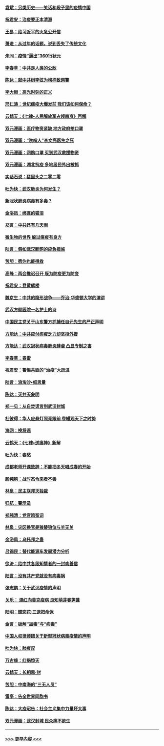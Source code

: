 #### [袁斌：另类历史——笑话和段子里的疫情中国](../pages/nsc993/n11889243.md?t=02240301) 
#### [祝君安：治疫要正本清源](../pages/nsc993/n11889085.md?t=02240301) 
#### [王易：给习近平的火急公开信](../pages/nsc993/n11888225.md?t=02240301) 
#### [萧进：从过年的话题，说到丢失了传统文化](../pages/nsc993/n11887732.md?t=02240301) 
#### [朱同：疫情“逼出”360行状元](../pages/nsc993/n11887678.md?t=02240301) 
#### [李春草：中共是人类的公敌](../pages/nsc993/n11887656.md?t=02240301) 
#### [陈达：就中共树李弦为榜样致网警](../pages/nsc993/n11887625.md?t=02240301) 
#### [李大眼：高光时刻的正义](../pages/nsc993/n11887585.md?t=02240301) 
#### [邢仁涛：世纪瘟疫大爆发前 我们该如何保命？](../pages/nsc993/n11887535.md?t=02240301) 
#### [云鹤天：《七律▪人民解放军占领南京》再解](../pages/nsc993/n11887524.md?t=02240301) 
#### [双元漫画：医疗物资紧缺 地方政府抢口罩](../pages/nsc993/n11884744.md?t=02240301) 
#### [双元漫画：“吹哨人”李文亮医生之死](../pages/nsc993/n11884705.md?t=02240301) 
#### [双元漫画：网购口罩 买到武汉救援物资](../pages/nsc993/n11884670.md?t=02240301) 
#### [双元漫画：湖北抗疫 多地居民外出被抓](../pages/nsc993/n11884643.md?t=02240301) 
#### [实话石说：猛回头之二零二零](../pages/nsc993/n11883968.md?t=02240301) 
#### [吐为快：武汉肺炎为何发生？](../pages/nsc993/n11882180.md?t=02240301) 
#### [新冠状肺炎病毒有多毒？](../pages/nsc993/n11881790.md?t=02240301) 
#### [金浴凤：绑匪的猫泪](../pages/nsc993/n11880664.md?t=02240301) 
#### [郑言：中共还有几天闹](../pages/nsc993/n11880645.md?t=02240301) 
#### [微生物的世界 躲过瘟疫有良方](../pages/nsc993/n11880492.md?t=02240301) 
#### [陆言：假如武汉断网的应急措施](../pages/nsc993/n11880619.md?t=02240301) 
#### [苦胆：愿你也能得救](../pages/nsc993/n11880601.md?t=02240301) 
#### [高峰：两会推迟召开  既为防疫更为防变](../pages/nsc993/n11879977.md?t=02240301) 
#### [祝君安：登黄鹤楼](../pages/nsc993/n11880583.md?t=02240301) 
#### [魏京生：中共的隐形战争——乔治‧华盛顿大学的演讲](../pages/nsc993/n11879765.md?t=02240301) 
#### [武汉方舱医院一名护士的诗](../pages/nsc993/n11878480.md?t=02240301) 
#### [中国民主党关于山东警方抓捕任自元先生的严正声明](../pages/nsc993/n11877506.md?t=02240301) 
#### [方能达：中共应付疠疫乏力却坚拒外援](../pages/nsc993/n11877497.md?t=02240301) 
#### [方能达：武汉冠状病毒肺炎肆虐 凸显专制之害](../pages/nsc993/n11877475.md?t=02240301) 
#### [李春草：春雷](../pages/nsc993/n11876287.md?t=02240301) 
#### [祝君安：警惕共匪的“治疫”大跃进](../pages/nsc993/n11876084.md?t=02240301) 
#### [陆言：浪淘沙•细思量](../pages/nsc993/n11876071.md?t=02240301) 
#### [陈达：灭共天象明](../pages/nsc993/n11876063.md?t=02240301) 
#### [郑一见：从自焚谎言到武汉封城](../pages/nsc993/n11875621.md?t=02240301) 
#### [杜彼得：华人应悬灯照亮跟前 卷幔观天下之时势](../pages/nsc993/n11874822.md?t=02240301) 
#### [海网：换将谣](../pages/nsc993/n11873712.md?t=02240301) 
#### [云鹤天：《七律▪送瘟神》新解](../pages/nsc993/n11873598.md?t=02240301) 
#### [吐为快：春愁](../pages/nsc993/n11872801.md?t=02240301) 
#### [成都老师开课致辞：不能把冬天唱成春的开始](../pages/nsc993/n11872653.md?t=02240301) 
#### [颜纯钩：战时态令来者不善](../pages/nsc993/n11872011.md?t=02240301) 
#### [林泉：民主联邦灭独裁](../pages/nsc993/n11870998.md?t=02240301) 
#### [归航：警示录](../pages/nsc993/n11870963.md?t=02240301) 
#### [郑纯清：党官鸣冤词](../pages/nsc993/n11870938.md?t=02240301) 
#### [林泉：灾区换官是狼替狼位与羊无关](../pages/nsc993/n11870896.md?t=02240301) 
#### [金浴凤：乌托邦之蛊](../pages/nsc993/n11870879.md?t=02240301) 
#### [吕锡民：替代能源车发展潜力分析](../pages/nsc993/n11870656.md?t=02240301) 
#### [徐济：给中共各级知情者的一封劝善信](../pages/nsc993/n11868561.md?t=02240301) 
#### [陆言：没有共产党就没有病毒祸](../pages/nsc993/n11868232.md?t=02240301) 
#### [张志鹏：关于武汉疫情的声明](../pages/nsc993/n11867182.md?t=02240301) 
#### [关乐： 漂红向善克疫病 良知萌芽春笋蓬](../pages/nsc993/n11865710.md?t=02240301) 
#### [陆明：蝶恋花‧三退把命保](../pages/nsc993/n11865673.md?t=02240301) 
#### [金言：破解“蛊毒”与“病毒”](../pages/nsc993/n11864103.md?t=02240301) 
#### [中国人权律师团关于新型冠状病毒疫情的声明](../pages/nsc993/n11864249.md?t=02240301) 
#### [吐为快：肺疫叹](../pages/nsc993/n11864027.md?t=02240301) 
#### [万古缘：红祸惊天](../pages/nsc993/n11864079.md?t=02240301) 
#### [云鹤天：长相思‧封](../pages/nsc993/n11864006.md?t=02240301) 
#### [苦胆：中南海的“三无人员”](../pages/nsc993/n11862997.md?t=02240301) 
#### [雷亭：告全世界同胞书](../pages/nsc993/n11862572.md?t=02240301) 
#### [陈达：大疫昭告：社会主义集中力量坏大事](../pages/nsc993/n11859419.md?t=02240301) 
#### [双元漫画：武汉封城 民众痛不欲生](../pages/nsc993/n11859287.md?t=02240301) 

----
#### [ >>> 更早内容 <<< ](../indexes/nsc993-earlier.md)
